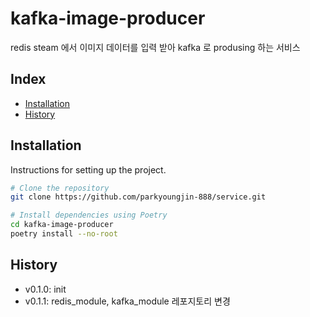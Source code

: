 # kafka-image-producer

redis steam 에서 이미지 데이터를 입력 받아 kafka 로 produsing 하는 서비스

## Index

- [Installation](#installation)
- [History](#History)

## Installation

Instructions for setting up the project.

```bash
# Clone the repository
git clone https://github.com/parkyoungjin-888/service.git

# Install dependencies using Poetry
cd kafka-image-producer
poetry install --no-root
```

## History
+ v0.1.0: init
+ v0.1.1: redis_module, kafka_module 레포지토리 변경
